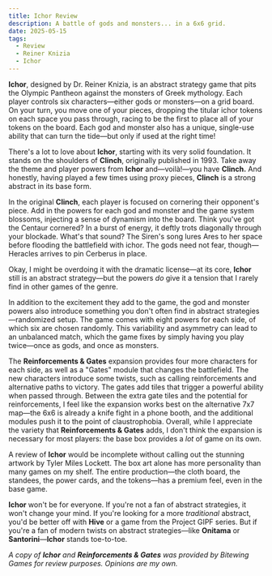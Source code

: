 ```yaml
---
title: Ichor Review
description: A battle of gods and monsters... in a 6x6 grid.
date: 2025-05-15
tags:
  - Review
  - Reiner Knizia
  - Ichor
---
```


**Ichor**, designed by Dr. Reiner Knizia, is an abstract strategy game that pits the Olympic Pantheon against the monsters of Greek mythology. Each player controls six characters—either gods or monsters—on a grid board. On your turn, you move one of your pieces, dropping the titular ichor tokens on each space you pass through, racing to be the first to place all of your tokens on the board. Each god and monster also has a unique, single-use ability that can turn the tide—but only if used at the right time!

There's a lot to love about **Ichor**, starting with its very solid foundation. It stands on the shoulders of **Clinch**, originally published in 1993. Take away the theme and player powers from **Ichor** and—voilà!—you have **Clinch.** And honestly, having played a few times using proxy pieces, **Clinch** is a strong abstract in its base form.

In the original **Clinch**, each player is focused on cornering their opponent's piece. Add in the powers for each god and monster and the game system blossoms, injecting a sense of dynamism into the board. Think you've got the Centaur cornered? In a burst of energy, it deftly trots diagonally through your blockade. What's that sound? The Siren's song lures Ares to her space before flooding the battlefield with ichor. The gods need not fear, though—Heracles arrives to pin Cerberus in place.

Okay, I might be overdoing it with the dramatic license—at its core, **Ichor** still is an abstract strategy—but the powers _do_ give it a tension that I rarely find in other games of the genre.

In addition to the excitement they add to the game, the god and monster powers also introduce something you don't often find in abstract strategies—randomized setup. The game comes with eight powers for each side, of which six are chosen randomly. This variability and asymmetry can lead to an unbalanced match, which the game fixes by simply having you play twice—once as gods, and once as monsters.

The **Reinforcements & Gates** expansion provides four more characters for each side, as well as a "Gates" module that changes the battlefield. The new characters introduce some twists, such as calling reinforcements and alternative paths to victory. The gates add tiles that trigger a powerful ability when passed through. Between the extra gate tiles and the potential for reinforcements, I feel like the expansion works best on the alternative 7x7 map—the 6x6 is already a knife fight in a phone booth, and the additional modules push it to the point of claustrophobia. Overall, while I appreciate the variety that **Reinforcements & Gates** adds, I don't think the expansion is necessary for most players: the base box provides a _lot_ of game on its own.

A review of **Ichor** would be incomplete without calling out the stunning artwork by Tyler Miles Lockett. The box art alone has more personality than many games on my shelf. The entire production—the cloth board, the standees, the power cards, and the tokens—has a premium feel, even in the base game. 

**Ichor** won't be for everyone. If you're not a fan of abstract strategies, it won't change your mind. If you're looking for a more _traditional_ abstract, you'd be better off with **Hive** or a game from the Project GIPF series. But if you're a fan of modern twists on abstract strategies—like **Onitama** or **Santorini**—**Ichor** stands toe-to-toe. 

_A copy of **Ichor** and **Reinforcements & Gates** was provided by Bitewing Games for review purposes. Opinions are my own._